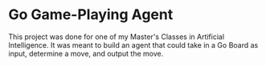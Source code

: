 # Go Game-Playing Agent
This project was done for one of my Master's Classes in Artificial Intelligence. It was meant to build an agent that could take in a Go Board as input, determine a move, and output the move.
